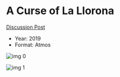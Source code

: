 # A Curse of La Llorona

[Discussion Post](https://www.avsforum.com/threads/bass-eq-for-filtered-movies.2995212/post-58322756)

* Year: 2019
* Format: Atmos

![img 0](https://i.imgur.com/JEMaiR7.jpg)

![img 1](https://i.imgur.com/ffovkuz.jpg)


